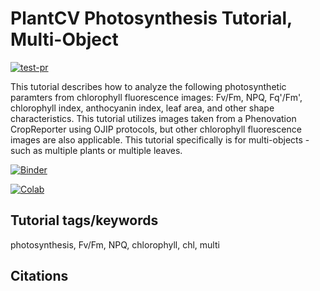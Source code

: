 # PlantCV Photosynthesis Tutorial, Multi-Object

[![test-pr](https://github.com/danforthcenter/plantcv-tutorial-photosynthesis-multi/actions/workflows/ci-tests.yml/badge.svg)](https://github.com/danforthcenter/plantcv-tutorial-photosynthesis-multi/actions/workflows/ci-tests.yml)

This tutorial describes how to analyze the following photosynthetic paramters from chlorophyll fluorescence images: Fv/Fm, NPQ, Fq'/Fm', chlorophyll index, anthocyanin index, leaf area, and other shape characteristics. This tutorial utilizes images taken from a Phenovation CropReporter using OJIP protocols, but other chlorophyll fluorescence images are also applicable. This tutorial specifically is for multi-objects - such as multiple plants or multiple leaves. 

[![Binder](https://mybinder.org/badge_logo.svg)](https://mybinder.org/v2/gh/danforthcenter/plantcv-tutorial-photosynthesis-multi/HEAD?labpath=index.ipynb)

[![Colab](https://colab.research.google.com/assets/colab-badge.svg)](https://colab.research.google.com/github/danforthcenter/plantcv-tutorial-photosynthesis-multi/blob/main/index-Colab.ipynb)

## Tutorial tags/keywords

photosynthesis, Fv/Fm, NPQ, chlorophyll, chl, multi

## Citations



